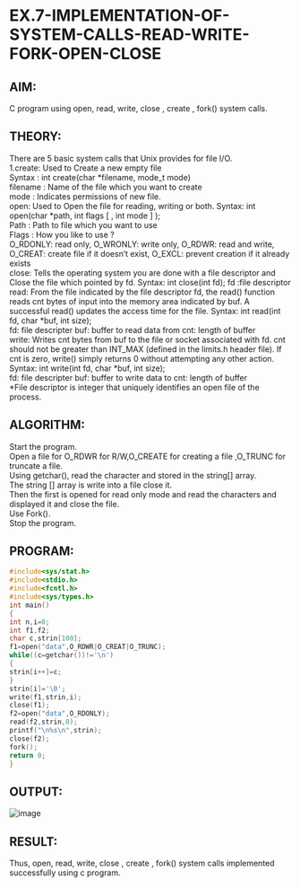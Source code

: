 # EX.7-IMPLEMENTATION-OF-SYSTEM-CALLS-READ-WRITE-FORK-OPEN-CLOSE

## AIM:
  C program using open, read, write, close , create , fork() system calls.
## THEORY:
   There are 5 basic system calls that Unix provides for file I/O.
<br>
   1.create: Used to Create a new empty file
<br>
   Syntax : int create(char *filename, mode_t mode)
<br>
   filename : Name of the file which you want to create
<br>
   mode : Indicates permissions of new file.
<br>
   open: Used to Open the file for reading, writing or both. Syntax: int open(char *path, int flags [ , int mode ] );
<br>
   Path : Path to file which you want to use
<br>
   Flags : How you like to use ?
<br>
   O_RDONLY: read only, O_WRONLY: write only, O_RDWR: read and write, O_CREAT: create file if it doesn’t exist, O_EXCL: prevent creation if it already exists
<br>
   close: Tells the operating system you are done with a file descriptor and Close the file which pointed by fd. Syntax: int close(int fd); fd :file descriptor
<br>
   read: From the file indicated by the file descriptor fd, the read() function reads cnt bytes of input into the memory area indicated by buf. A successful read() updates the access time for the file. Syntax: int read(int fd, char *buf, int size);
<br>
   fd: file descripter buf: buffer to read data from cnt: length of buffer
<br>
   write: Writes cnt bytes from buf to the file or socket associated with fd. cnt should not be greater than INT_MAX (defined in the limits.h header file). If cnt is zero, write() simply returns 0 without attempting any   other action. Syntax: int write(int fd, char *buf, int size);
<br>
   fd: file descripter buf: buffer to write data to cnt: length of buffer
<br>
   *File descriptor is integer that uniquely identifies an open file of the process.
<br>
## ALGORITHM:
   Start the program.
<br>
   Open a file for O_RDWR for R/W,O_CREATE for creating a file ,O_TRUNC for truncate a file.
<br>
   Using getchar(), read the character and stored in the string[] array.
<br>
   The string [] array is write into a file close it.
<br>
   Then the first is opened for read only mode and read the characters and displayed it and close the file.
<br>
   Use Fork().
<br>
   Stop the program.
<br>
## PROGRAM:
```C
#include<sys/stat.h> 
#include<stdio.h> 
#include<fcntl.h> 
#include<sys/types.h> 
int main() 
{ 
int n,i=0; 
int f1,f2; 
char c,strin[100]; 
f1=open("data",O_RDWR|O_CREAT|O_TRUNC); 
while((c=getchar())!='\n') 
{ 
strin[i++]=c; 
} 
strin[i]='\0'; 
write(f1,strin,i); 
close(f1); 
f2=open("data",O_RDONLY); 
read(f2,strin,0); 
printf("\n%s\n",strin); 
close(f2); 
fork(); 
return 0; 
}
```

## OUTPUT:
![image](https://github.com/praveenst13/EX.7-IMPLEMENTATION-OF-SYSTEM-CALLS-READ-WRITE-FORK-OPEN-CLOSE/assets/118787793/97eff2a6-925a-46ee-a6ea-96486c9f65cb)


## RESULT:
Thus, open, read, write, close , create , fork() system calls implemented successfully using c program.
